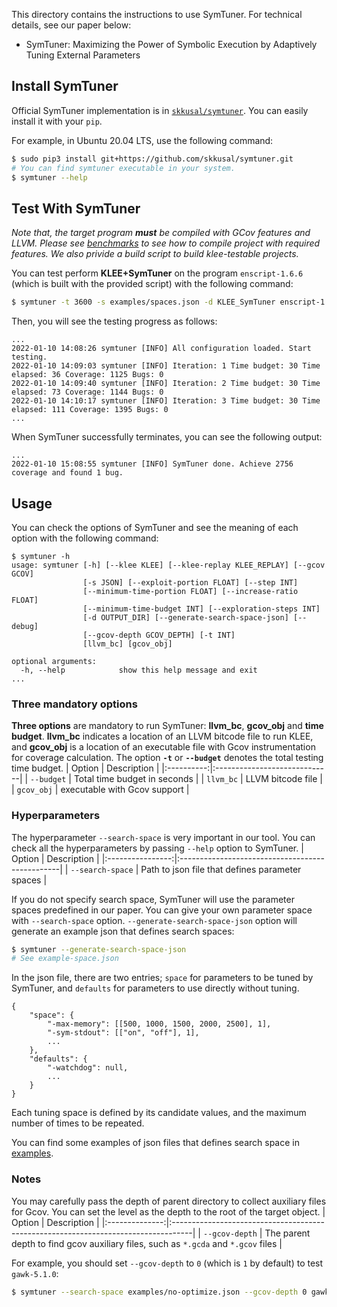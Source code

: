 This directory contains the instructions to use SymTuner.
For technical details, see our paper below:
* SymTuner: Maximizing the Power of Symbolic Execution by Adaptively Tuning External Parameters

## Install SymTuner

Official SymTuner implementation is in [`skkusal/symtuner`](https://github.com/skkusal/symtuner).
You can easily install it with your `pip`.

For example, in Ubuntu 20.04 LTS, use the following command:
```bash
$ sudo pip3 install git+https://github.com/skkusal/symtuner.git
# You can find symtuner executable in your system.
$ symtuner --help
```

## Test With SymTuner

*Note that, the target program **must** be compiled with GCov features and LLVM.
Please see [benchmarks](../benchmarks) to see how to compile project with required features.
We also privide a build script to build klee-testable projects.*

You can test perform **KLEE+SymTuner** on the program `enscript-1.6.6` (which is built with the provided script) with the following command:
```bash
$ symtuner -t 3600 -s examples/spaces.json -d KLEE_SymTuner enscript-1.6.6/obj-llvm/src/enscript.bc enscript-1.6.6/obj-gcov/src/enscript 
```
Then, you will see the testing progress as follows:
```
...
2022-01-10 14:08:26 symtuner [INFO] All configuration loaded. Start testing.
2022-01-10 14:09:03 symtuner [INFO] Iteration: 1 Time budget: 30 Time elapsed: 36 Coverage: 1125 Bugs: 0
2022-01-10 14:09:40 symtuner [INFO] Iteration: 2 Time budget: 30 Time elapsed: 73 Coverage: 1144 Bugs: 0
2022-01-10 14:10:17 symtuner [INFO] Iteration: 3 Time budget: 30 Time elapsed: 111 Coverage: 1395 Bugs: 0
...
```
When SymTuner successfully terminates, you can see the following output:
```
...
2022-01-10 15:08:55 symtuner [INFO] SymTuner done. Achieve 2756 coverage and found 1 bug.
```

## Usage

You can check the options of SymTuner and see the meaning of each option with the following command:
```
$ symtuner -h
usage: symtuner [-h] [--klee KLEE] [--klee-replay KLEE_REPLAY] [--gcov GCOV]
                [-s JSON] [--exploit-portion FLOAT] [--step INT]
                [--minimum-time-portion FLOAT] [--increase-ratio FLOAT]
                [--minimum-time-budget INT] [--exploration-steps INT]
                [-d OUTPUT_DIR] [--generate-search-space-json] [--debug]
                [--gcov-depth GCOV_DEPTH] [-t INT]
                [llvm_bc] [gcov_obj]

optional arguments:
  -h, --help            show this help message and exit                    
...
```

### Three mandatory options
**Three options** are mandatory to run SymTuner: **llvm_bc**, **gcov_obj** and **time budget**. 
**llvm_bc** indicates a location of an LLVM bitcode file to run KLEE, and **gcov_obj** is a location of an executable file with Gcov instrumentation for coverage calculation.
The option **`-t`** or **`--budget`** denotes the total testing time budget. 
| Option     | Description                  |
|:----------:|:-----------------------------|
| `--budget` | Total time budget in seconds |
| `llvm_bc`  | LLVM bitcode file            |
| `gcov_obj` | executable with Gcov support |


### Hyperparameters
The hyperparameter `--search-space` is very important in our tool. You can check all the hyperparameters by passing `--help` option to SymTuner.
| Option           | Description                                     |
|:----------------:|:------------------------------------------------|
| `--search-space` | Path to json file that defines parameter spaces |

If you do not specify search space, SymTuner will use the parameter spaces predefined in our paper.
You can give your own parameter space with `--search-space` option.
`--generate-search-space-json` option will generate an example json that defines search spaces:
```bash
$ symtuner --generate-search-space-json
# See example-space.json
```

In the json file, there are two entries;
`space` for parameters to be tuned by SymTuner, and `defaults` for parameters to use directly without tuning.
```
{
    "space": {
        "-max-memory": [[500, 1000, 1500, 2000, 2500], 1],
        "-sym-stdout": [["on", "off"], 1],
        ...
    },
    "defaults": {
        "-watchdog": null,
        ...
    }
}
```
Each tuning space is defined by its candidate values, and the maximum number of times to be repeated.

You can find some examples of json files that defines search space in [examples](./examples).

### Notes
You may carefully pass the depth of parent directory to collect auxiliary files for Gcov.
You can set the level as the depth to the root of the target object.
| Option         | Description                                                                        |
|:--------------:|:-----------------------------------------------------------------------------------|
| `--gcov-depth` | The parent depth to find gcov auxiliary files, such as `*.gcda` and `*.gcov` files |

For example, you should set `--gcov-depth` to `0` (which is `1` by default) to test `gawk-5.1.0`:
```bash
$ symtuner --search-space examples/no-optimize.json --gcov-depth 0 gawk-5.1.0/obj-llvm/gawk.bc gawk-5.1.0/obj-gcov/gawk
```

